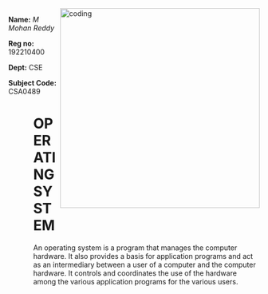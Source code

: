 
  <img align="right" alt ="coding" width="400" src="https://media.giphy.com/media/JmJMzlXOiI0dq/giphy.gif">
<p ><b>Name:</b><i> M Mohan Reddy  </i></p>
<p ><b>Reg no:</b> 192210400 </p>
<p ><b>Dept:</b> CSE </p>
<p> <b> Subject Code: </b> CSA0489</p>


  <div style="max-width: 500px; margin-left: 50px;">
  <H1> OPERATING SYSTEM </H1>
    <P>An operating system is a program that manages the computer hardware. It also provides a basis for application programs and act as an intermediary between a user of a computer and the computer hardware. It controls and coordinates the use of the hardware among the various application programs for the various users.</P>
  </div>
